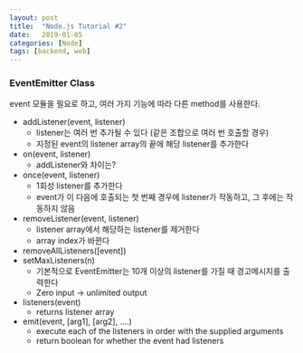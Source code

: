 ```yaml
---
layout: post
title:  "Node.js Tutorial #2"
date:   2019-01-05
categories: [Node]
tags: [backend, web]
---
```


### EventEmitter Class

event 모듈을 필요로 하고, 여러 가지 기능에 따라 다른 method를 사용한다.

* addListener(event, listener)
    * listener는 여러 번 추가될 수 있다 (같은 조합으로 여러 번 호출할 경우)
    * 지정된 event의 listener array의 끝에 해당 listener를 추가한다
* on(event, listener)
    * addListener와 차이는?
* once(event, listener)
    * 1회성 listener를 추가한다 
    * event가 이 다음에 호출되는 첫 번째 경우에 listener가 작동하고, 그 후에는 작동하지 않음
* removeListener(event, listener)
    * listener array에서 해당하는 listener를 제거한다
    * array index가 바뀐다
* removeAllListeners([event])
* setMaxListeners(n)
    * 기본적으로 EventEmitter는 10개 이상의 listener를 가질 때 경고메시지를 출력한다 
    * Zero input -> unlimited output
* listeners(event)
    * returns listener array
* emit(event, [arg1], [arg2], ....)
    * execute each of the listeners in order with the supplied arguments
    * return boolean for whether the event had listeners